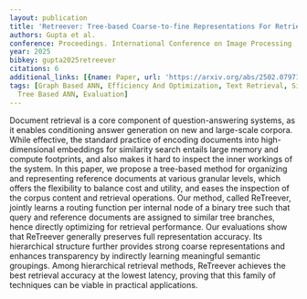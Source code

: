 ```yaml
---
layout: publication
title: 'Retreever: Tree-based Coarse-to-fine Representations For Retrieval'
authors: Gupta et al.
conference: Proceedings. International Conference on Image Processing
year: 2025
bibkey: gupta2025retreever
citations: 6
additional_links: [{name: Paper, url: 'https://arxiv.org/abs/2502.07971'}]
tags: [Graph Based ANN, Efficiency And Optimization, Text Retrieval, Similarity Search,
  Tree Based ANN, Evaluation]
---
```

Document retrieval is a core component of question-answering systems, as it
enables conditioning answer generation on new and large-scale corpora. While
effective, the standard practice of encoding documents into high-dimensional
embeddings for similarity search entails large memory and compute footprints,
and also makes it hard to inspect the inner workings of the system. In this
paper, we propose a tree-based method for organizing and representing reference
documents at various granular levels, which offers the flexibility to balance
cost and utility, and eases the inspection of the corpus content and retrieval
operations. Our method, called ReTreever, jointly learns a routing function per
internal node of a binary tree such that query and reference documents are
assigned to similar tree branches, hence directly optimizing for retrieval
performance. Our evaluations show that ReTreever generally preserves full
representation accuracy. Its hierarchical structure further provides strong
coarse representations and enhances transparency by indirectly learning
meaningful semantic groupings. Among hierarchical retrieval methods, ReTreever
achieves the best retrieval accuracy at the lowest latency, proving that this
family of techniques can be viable in practical applications.